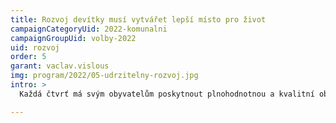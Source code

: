 ```yaml
---
title: Rozvoj devítky musí vytvářet lepší místo pro život
campaignCategoryUid: 2022-komunalni
campaignGroupUid: volby-2022
uid: rozvoj
order: 5
garant: vaclav.vislous
img: program/2022/05-udrzitelny-rozvoj.jpg
intro: >
  Každá čtvrť má svým obyvatelům poskytnout plnohodnotnou a kvalitní občanskou vybavenost v docházkové vzdálenosti od místa bydliště. Jsou to školy, zdravotnická zařízení, obchody, služby, pracovní příležitosti, kvalitní veřejná hromadná doprava, prostor pro volnočasové aktivity a dostatek zeleně. Nový rozvoj se má soustředit na území bývalých továren a musí být intenzivně diskutován s občany i odborníky. Developeři by měli zajistit veškerou potřebnou infrastrukturu pro své projekty tak, aby negativně nedopadaly na stávající obyvatele.

---
```


